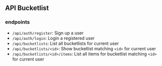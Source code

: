 ## API Bucketlist

### endpoints

- `/api/auth/register`: Sign up a user
- `/api/auth/login`: Login a registered user
- `/api/bucketlists`: List all bucketlists for current user
- `/api/bucketlists/<id>`: Show bucketlist matching `<id>` for current user
- `/api/bucketlists/<id>/items`: List all items for bucketlist matching `<id>` for current user 
